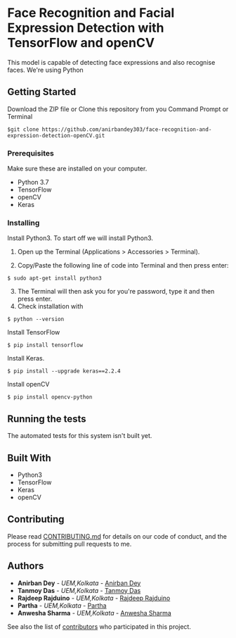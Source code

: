 # Face Recognition and Facial Expression Detection with TensorFlow and openCV

This model is capable of detecting face expressions and also recognise faces.
We're using Python

## Getting Started

Download the ZIP file or Clone this repository from you Command Prompt or Terminal

```
$git clone https://github.com/anirbandey303/face-recognition-and-expression-detection-openCV.git
```

### Prerequisites
Make sure these are installed on your computer.
* Python 3.7
* TensorFlow
* openCV
* Keras

### Installing

Install Python3.
To start off we will install Python3.

1. Open up the Terminal (Applications > Accessories > Terminal).

2. Copy/Paste the following line of code into Terminal and then press enter:
```
$ sudo apt-get install python3
```
3. The Terminal will then ask you for you're password, type it and then press enter.
4. Check installation with
```
$ python --version
```

Install TensorFlow
```
$ pip install tensorflow
```

Install Keras.
```
$ pip install --upgrade keras==2.2.4
```

Install openCV
```
$ pip install opencv-python
```

## Running the tests

The automated tests for this system isn't built yet.

## Built With

* Python3
* TensorFlow
* Keras
* openCV

## Contributing

Please read [CONTRIBUTING.md](https://gist.github.com/) for details on our code of conduct, and the process for submitting pull requests to me.

## Authors

* **Anirban Dey** - *UEM,Kolkata* - [Anirban Dey](https://github.com/anirbandey303)
* **Tanmoy Das** - *UEM,Kolkata* - [Tanmoy Das](https://github.com/myselfdevil)
* **Rajdeep Rajduino** - *UEM,Kolkata* - [Rajdeep Rajduino](https://github.com/Rajduino)
* **Partha** - *UEM,Kolkata* - [Partha](https://github.com/anirbandey303)
* **Anwesha Sharma** - *UEM,Kolkata* - [Anwesha Sharma](https://github.com/anirbandey303)

See also the list of [contributors](https://github.com/anirbandey303) who participated in this project.
